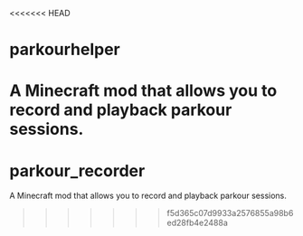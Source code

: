 <<<<<<< HEAD
# parkourhelper
A Minecraft mod that allows you to record and playback parkour sessions.
=======
# parkour_recorder
A Minecraft mod that allows you to record and playback parkour sessions.
>>>>>>> f5d365c07d9933a2576855a98b6ed28fb4e2488a
